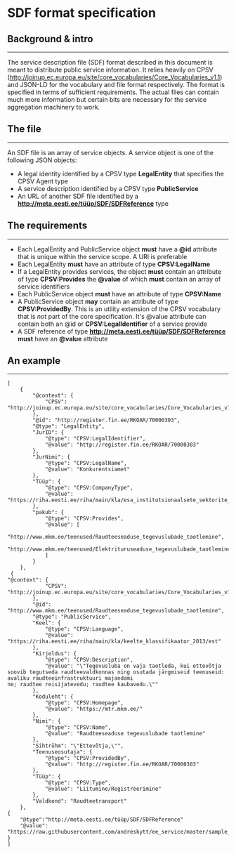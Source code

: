 # SDF format specification

## Background & intro
-----
The service description file (SDF) format described in this document is meant to distribute public service information. It relies heavily on CPSV (<http://joinup.ec.europa.eu/site/core_vocabularies/Core_Vocabularies_v1.1>) and JSON-LD for the vocabulary and file format respectively. The format is specified in terms of sufficient requirements. The actual files can contain much more information but certain bits are necessary for the service aggregation machinery to work.

## The file
----
An SDF file is an array of service objects. A service object is one of the following JSON objects:

* A legal identity identified by a CPSV type **LegalEntity** that specifies the CPSV Agent type
* A service description identified by a CPSV type **PublicService**
* An URL of another SDF file identified by a **http://meta.eesti.ee/tüüp/SDF/SDFReference** type 

## The requirements
----
* Each LegalEntity and PublicService object **must** have a **@id** attribute that is unique within the service scope. A URI is preferable
* Each LegalEntity **must** have an attribute of type **CPSV:LegalName** 
* If a LegalEntity provides services, the object **must** contain an attribute of type **CPSV:Provides** the **@value** of which **must** contain an array of service identifiers
* Each PublicService object **must** have an attribute of type **CPSV:Name**
* A PublicService object **may** contain an attribute of type **CPSV:ProvidedBy**. This is an utility extension of the CPSV vocabulary that is *not* part of the core specification. It's @value attribute can contain both an @id or **CPSV:LegalIdentifier** of a service provide
* A SDF reference of type **http://meta.eesti.ee/tüüp/SDF/SDFReference** **must** have an **@value** attribute

## An example
----
```
[
    {
        "@context": {
            "CPSV": "http://joinup.ec.europa.eu/site/core_vocabularies/Core_Vocabularies_v1.1"
        },
        "@id": "http://register.fin.ee/RKOAR/70000303",
        "@type": "LegalEntity",
        "JurID": {
            "@type": "CPSV:LegalIdentifier",
            "@value": "http://register.fin.ee/RKOAR/70000303"
        },
        "JurNimi": {
            "@type": "CPSV:LegalName",
            "@value": "Konkurentsiamet"
        },
        "Tüüp": {
            "@type": "CPSV:CompanyType",
            "@value": "https://riha.eesti.ee/riha/main/kla/esa_institutsionaalsete_sektorite_s_eesti_jaoks_kohandatud_klassifikaator_2010/S.13111"
        },
        "pakub": {
            "@type": "CPSV:Provides",
            "@value": [
                "http://www.mkm.ee/teenused/Raudteeseaduse_tegevuslubade_taotlemine",
                "http://www.mkm.ee/teenused/Elektrituruseaduse_tegevuslubade_taotlemine"
            ]
        }
    },
 {
"@context": {
            "CPSV": "http://joinup.ec.europa.eu/site/core_vocabularies/Core_Vocabularies_v1.1"
        },
        "@id": "http://www.mkm.ee/teenused/Raudteeseaduse_tegevuslubade_taotlemine",
        "@type": "PublicService",
        "Keel": {
            "@type": "CPSV:Language",
            "@value": "https://riha.eesti.ee/riha/main/kla/keelte_klassifikaator_2013/est"
        },
        "Kirjeldus": {
            "@type": "CPSV:Description",
            "@value": "\"Tegevusluba on vaja taotleda, kui ettevõtja soovib tegutseda raudteevaldkonnas ning osutada järgmiseid teenuseid: avaliku raudteeinfrastruktuuri majandami
ne; raudtee reisijatevedu; raudtee kaubavedu.\""
        },
        "Koduleht": {
            "@type": "CPSV:Homepage",
            "@value": "https://mtr.mkm.ee/"
        },
        "Nimi": {
            "@type": "CPSV:Name",
            "@value": "Raudteeseaduse tegevuslubade taotlemine"
        },
        "Sihtrühm": "\"Ettevõtja,\"",
        "Teenuseosutaja": {
            "@type": "CPSV:ProvidedBy",
            "@value": "http://register.fin.ee/RKOAR/70000303"
        },
        "Tüüp": {
            "@type": "CPSV:Type",
            "@value": "Liitumine/Registreerimine"                                                                                                                
        },                                                                                                                                                       
        "Valdkond": "Raudteetransport"                                                                                                                           
    },
{
	"@type":"http://meta.eesti.ee/tüüp/SDF/SDFReference"
	"@value": "https://raw.githubusercontent.com/andreskytt/ee_service/master/sample_service.json"
}                         
]

```
 

